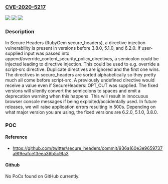 ### [CVE-2020-5217](https://cve.mitre.org/cgi-bin/cvename.cgi?name=CVE-2020-5217)
![](https://img.shields.io/static/v1?label=Product&message=secure_headers&color=blue)
![](https://img.shields.io/static/v1?label=Version&message=n%2Fa&color=blue)
![](https://img.shields.io/static/v1?label=Vulnerability&message=CWE-95%20Improper%20Neutralization%20of%20Directives%20in%20Dynamically%20Evaluated%20Code%20('Eval%20Injection')&color=brighgreen)

### Description

In Secure Headers (RubyGem secure_headers), a directive injection vulnerability is present in versions before 3.8.0, 5.1.0, and 6.2.0. If user-supplied input was passed into append/override_content_security_policy_directives, a semicolon could be injected leading to directive injection. This could be used to e.g. override a script-src directive. Duplicate directives are ignored and the first one wins. The directives in secure_headers are sorted alphabetically so they pretty much all come before script-src. A previously undefined directive would receive a value even if SecureHeaders::OPT_OUT was supplied. The fixed versions will silently convert the semicolons to spaces and emit a deprecation warning when this happens. This will result in innocuous browser console messages if being exploited/accidentally used. In future releases, we will raise application errors resulting in 500s. Depending on what major version you are using, the fixed versions are 6.2.0, 5.1.0, 3.8.0.

### POC

#### Reference
- https://github.com/twitter/secure_headers/commit/936a160e3e9659737a9f9eafce13eea36b5c9fa3

#### Github
No PoCs found on GitHub currently.

